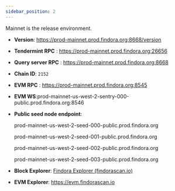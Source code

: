 ```yaml
---
sidebar_position: 2
---
```



Mainnet is the release environment. 
- **Version**: https://prod-mainnet.prod.findora.org:8668/version
- **Tendermint RPC** : https://prod-mainnet.prod.findora.org:26656
- **Query server RPC** : https://prod-mainnet.prod.findora.org:8668
- **Chain ID**: `2152`
- **EVM RPC** : https://prod-mainnet.prod.findora.org:8545
- **EVM WS**:prod-mainnet-us-west-2-sentry-000-public.prod.findora.org:8546
- **Public seed node endpoint**:
  
  prod-mainnet-us-west-2-seed-000-public.prod.findora.org
    
  prod-mainnet-us-west-2-seed-001-public.prod.findora.org
    
  prod-mainnet-us-west-2-seed-002-public.prod.findora.org
    
  prod-mainnet-us-west-2-seed-003-public.prod.findora.org
    
- **Block Explorer**: [Findora Explorer (findorascan.io)](https://findorascan.io/)
    
- **EVM Explorer**: https://evm.findorascan.io